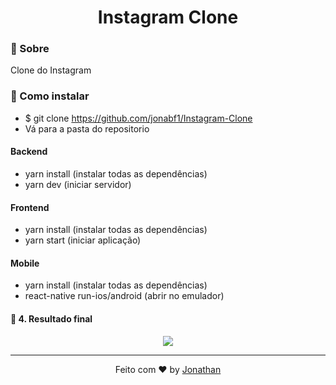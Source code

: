 <h1 align="center">
  Instagram Clone
  </h1>

### :rocket: Sobre
Clone do Instagram

### :rocket: Como instalar
- $ git clone https://github.com/jonabf1/Instagram-Clone
- Vá para a pasta do repositorio

#### Backend
- yarn install (instalar todas as dependências)
- yarn dev (iniciar servidor)

#### Frontend
- yarn install (instalar todas as dependências)
- yarn start (iniciar aplicação)

#### Mobile
- yarn install (instalar todas as dependências)
- react-native run-ios/android (abrir no emulador)

#### :rocket: 4. Resultado final

<p align="center">
<img src="frontend/src/assets/gif.gif"/>
</p>

<hr/>

<p align="center">
Feito com ♥ by <a href="https://www.linkedin.com/in/jonathan-barros-franco">Jonathan</a>
</p>
